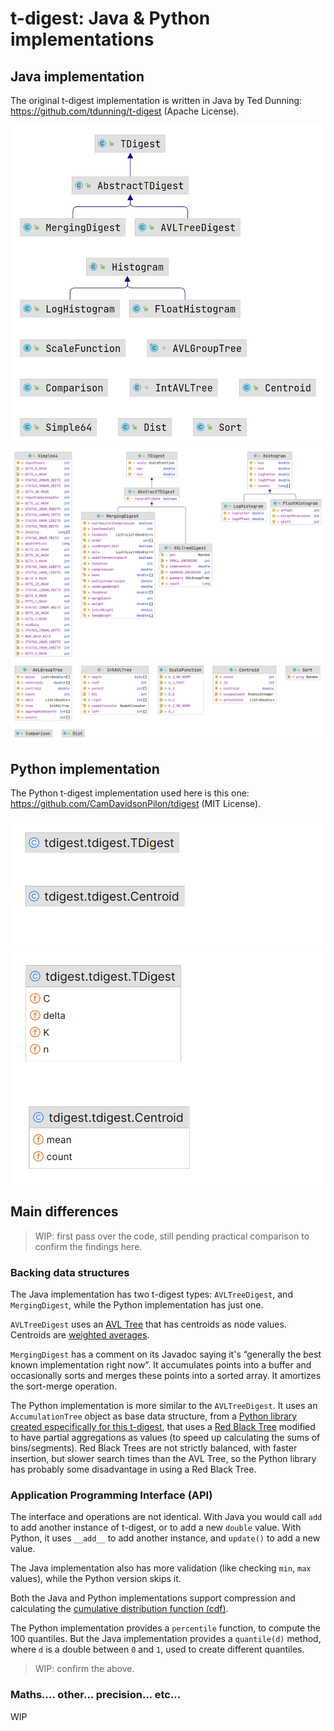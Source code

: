 # t-digest: Java & Python implementations

## Java implementation

The original t-digest implementation is written in Java by
Ted Dunning: <https://github.com/tdunning/t-digest> (Apache License).

<img src="./tdigest.png" alt="t-digest UML class diagram" style="width: 600px;" />

<img src="./tdigest2.png" alt="t-digest UML class diagram with fields" style="width: 600px;" />

## Python implementation

The Python t-digest implementation used here is this one:
<https://github.com/CamDavidsonPilon/tdigest> (MIT License).

<img src="./py-tdigest.png" alt="Python t-digest UML class diagram" style="width: 600px;" />

<img src="./py-tdigest2.png" alt="Python t-digest UML class diagram with fields" style="width: 600px;" />

## Main differences

> WIP: first pass over the code, still pending practical comparison
>      to confirm the findings here.

### Backing data structures

The Java implementation has two t-digest types: `AVLTreeDigest`, and
`MergingDigest`, while the Python implementation has just one.

`AVLTreeDigest` uses an [AVL Tree](https://en.wikipedia.org/wiki/AVL_tree)
that has centroids as node values. Centroids are
[weighted averages](https://en.wikipedia.org/wiki/Weighted_arithmetic_mean).

`MergingDigest` has a comment on its Javadoc saying it's “generally
the best known implementation right now”. It accumulates points into
a buffer and occasionally sorts and merges these points into a sorted
array. It amortizes the sort-merge operation.

The Python implementation is more similar to the `AVLTreeDigest`. It
uses an `AccumulationTree` object as base data structure, from a
[Python library created especifically for this t-digest](https://github.com/tkluck/accumulation_tree),
that uses a [Red Black Tree](https://en.wikipedia.org/wiki/Red%E2%80%93black_tree)
modified to have partial aggregations as values (to speed up calculating
the sums of bins/segments). Red Black Trees are not strictly balanced,
with faster insertion, but slower search times than the AVL Tree,
so the Python library has probably some disadvantage in using
a Red Black Tree.

### Application Programming Interface (API)

The interface and operations are not identical. With Java you would
call `add` to add another instance of t-digest, or to add a new `double`
value. With Python, it uses `__add__` to add another instance, and `update()`
to add a new value.

The Java implementation also has more validation (like checking `min`, `max` values),
while the Python version skips it.

Both the Java and Python implementations support compression and calculating
the [cumulative distribution function (cdf)](https://en.wikipedia.org/wiki/Cumulative_distribution_function).

The Python implementation provides a `percentile` function, to compute the
100 quantiles. But the Java implementation provides a `quantile(d)` method,
where `d` is a double between `0` and `1`, used to create different quantiles.

> WIP: confirm the above.

### Maths.... other... precision... etc...

WIP
